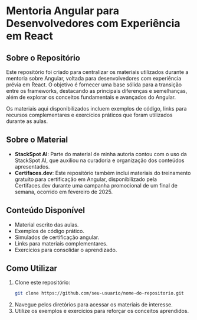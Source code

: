 # **Mentoria Angular para Desenvolvedores com Experiência em React**

## **Sobre o Repositório**
Este repositório foi criado para centralizar os materiais utilizados durante a mentoria sobre Angular, voltada para desenvolvedores com experiência prévia em React. O objetivo é fornecer uma base sólida para a transição entre os frameworks, destacando as principais diferenças e semelhanças, além de explorar os conceitos fundamentais e avançados do Angular.

Os materiais aqui disponibilizados incluem exemplos de código, links para recursos complementares e exercícios práticos que foram utilizados durante as aulas.

## **Sobre o Material**
- **StackSpot AI**: Parte do material de minha autoria contou com o uso da StackSpot AI, que auxiliou na curadoria e organização dos conteúdos apresentados.
- **Certifaces.dev**: Este repositório também inclui materiais do treinamento gratuito para certificação em Angular, disponibilizado pela Certifaces.dev durante uma campanha promocional de um final de semana, ocorrido em fevereiro de 2025.

## **Conteúdo Disponível**
- Material escrito das aulas.
- Exemplos de código prático.
- Simulados de certificação angular.
- Links para materiais complementares.
- Exercícios para consolidar o aprendizado.

## **Como Utilizar**
1. Clone este repositório:
   ```bash
   git clone https://github.com/seu-usuario/nome-do-repositorio.git
   ```
2. Navegue pelos diretórios para acessar os materiais de interesse.
3. Utilize os exemplos e exercícios para reforçar os conceitos aprendidos.
